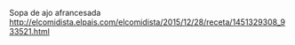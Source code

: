 Sopa de ajo afrancesada	http://elcomidista.elpais.com/elcomidista/2015/12/28/receta/1451329308_933521.html
